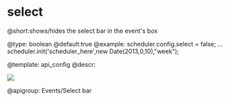 select
=============
@short:shows/hides the select bar in the event's box
	

@type: boolean
@default:true
@example:
scheduler.config.select = false;
...
scheduler.init('scheduler_here',new Date(2013,0,10),"week");

@template:	api_config
@descr:

<img src="api/select_property.png"/>

@apigroup: Events/Select bar